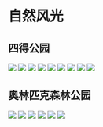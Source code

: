 # 自然风光

## 四得公园

<div class="album-wrap">
    <img src="https://lubanseven.gitee.io/store/images/blog/side/1.jpg" class="medium-zoom-image"/>
    <img src="https://lubanseven.gitee.io/store/images/blog/side/2.jpg" class="medium-zoom-image"/>
    <img src="https://lubanseven.gitee.io/store/images/blog/side/3.jpg" class="medium-zoom-image"/>
    <img src="https://lubanseven.gitee.io/store/images/blog/side/4.jpg" class="medium-zoom-image"/>
    <img src="https://lubanseven.gitee.io/store/images/blog/side/5.jpg" class="medium-zoom-image"/>
    <img src="https://lubanseven.gitee.io/store/images/blog/side/6.jpg" class="medium-zoom-image"/>
    <img src="https://lubanseven.gitee.io/store/images/blog/side/7.jpg" class="medium-zoom-image"/>
    <img src="https://lubanseven.gitee.io/store/images/blog/side/8.jpg" class="medium-zoom-image"/>
    <img src="https://lubanseven.gitee.io/store/images/blog/side/9.jpg" class="medium-zoom-image"/>
</div>

## 奥林匹克森林公园

<div class="album-wrap">
    <img src="https://lubanseven.gitee.io/store/images/blog/park/1.jpg" class="medium-zoom-image"/>
    <img src="https://lubanseven.gitee.io/store/images/blog/park/2.jpg" class="medium-zoom-image"/>
    <img src="https://lubanseven.gitee.io/store/images/blog/park/3.jpg" class="medium-zoom-image"/>
    <img src="https://lubanseven.gitee.io/store/images/blog/park/4.jpg" class="medium-zoom-image"/>
    <img src="https://lubanseven.gitee.io/store/images/blog/park/5.jpg" class="medium-zoom-image"/>
    <img src="https://lubanseven.gitee.io/store/images/blog/park/6.jpg" class="medium-zoom-image"/>
</div>
